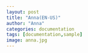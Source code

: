 ```yaml
---
layout: post
title: "Anna(EN-US)"
author: "Anna"
categories: documentation
tags: [documentation,sample]
image: anna.jpg
---
```


<!-- Main -->
<div id="main" class="content">
  <p align="center">
    <!--<video width="100%" height="70%" controls> -->
      <source type="video/mp4" src="assets/videos/anna-en-us.mp4">
    </video>
  </p>
</div>
